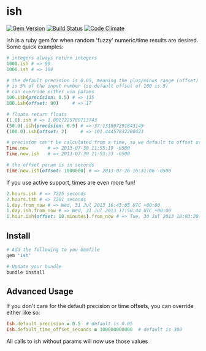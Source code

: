 # ish

[![Gem Version](https://badge.fury.io/rb/ish.png)](http://badge.fury.io/rb/ish)
[![Build Status](https://secure.travis-ci.org/spilliton/ish.png?branch=master)](http://travis-ci.org/spilliton/ish)
[![Code Climate](https://codeclimate.com/github/spilliton/ish.png)](https://codeclimate.com/github/spilliton/ish)

Ish is a ruby gem for when random 'fuzzy' numeric/time results are desired.  Some quick examples:

``` ruby
# integers always return integers
1000.ish # => 99
1000.ish # => 104

# the default precision is 0.05, meaning the plus/minus range (offset)
# is 5% of the input number (so default offset of 100 is 5)
# can override either via params
100.ish(precision: 0.5) # => 135
100.ish(offset: 90)     # => 17

# floats return floats
(1.0).ish # => 1.0017225780713743
(50.0).ish(precision: 0.5) # => 37.131807291843145
(100.0).ish(offset: 2)     # => 101.44457832200423

# precision can't be calculated from a time, so we default to offset of 5 minutes
Time.now       # => 2013-07-30 11:55:19 -0500
Time.now.ish   # => 2013-07-30 11:53:33 -0500

# the offset param is in seconds
Time.now.ish(offset: 1000000) # => 2013-07-26 16:31:06 -0500
```

If you use active support, times are even more fun!

``` ruby
2.hours.ish # => 7215 seconds
2.hours.ish # => 7201 seconds
1.day.from_now # => Wed, 31 Jul 2013 16:43:05 UTC +00:00
1.day.ish.from_now # => Wed, 31 Jul 2013 17:50:44 UTC +00:00
1.hour.ish(offset: 10.minutes).from_now # => Tue, 30 Jul 2013 18:03:20 UTC +00:00
```


## Install

``` ruby
# Add the following to you Gemfile
gem 'ish'

# Update your bundle
bundle install
```

## Advanced Usage

If you don't care for the default precision or time offsets, you can override either like so:

```ruby
Ish.default_precision = 0.5  # default is 0.05
Ish.default_time_offset_seconds = 100000000000  # default is 300
```

All calls to ish without params will now use those values
